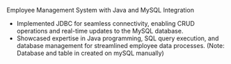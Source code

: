 Employee Management System with Java and MySQL Integration
- Implemented JDBC for seamless connectivity, enabling CRUD operations and real-time updates to the MySQL database.
- Showcased expertise in Java programming, SQL query execution, and database management for streamlined employee data processes.
  (Note: Database and table in created on mySQL manually)

